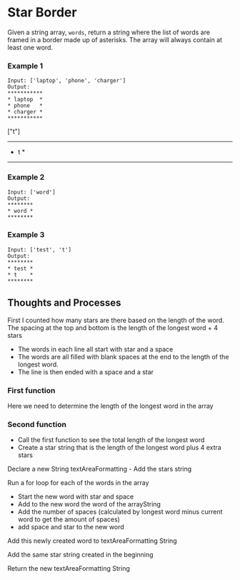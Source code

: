 # Star Border

Given a string array, `words`, return a string where the list of words are framed in a border made up of asterisks. The array will always contain at least one word.

### **Example 1**

```
Input: ['laptop', 'phone', 'charger']
Output:
***********
* laptop  *
* phone   *
* charger *
***********

```

["t"]

*****
* t *
*****

### **Example 2**

```
Input: ['word']
Output:
********
* word *
********

```

### **Example 3**

```
Input: ['test', 't']
Output:
********
* test *
* t    *
********

```

## Thoughts and Processes

First I counted how many stars are there based on the length of the word. 
The spacing at the top and bottom is the length of the longest word + 4 stars

* The words in each line all start with star and a space
* The words are all filled with blank spaces at the end to the length of the longest word.
* The line is then ended with a space and a star

### First function

Here we need to determine the length of the longest word in the array

### Second function

* Call the first function to see the total length of the longest word
* Create a star string that is the length of the longest word plus 4 extra stars

Declare a new String textAreaFormatting - Add the stars string

Run a for loop for each of the words in the array

* Start the new word with star and space
* Add to the new word the word of the arrayString
* Add the number of spaces (calculated by longest word minus current word to get the amount of spaces)
* add space and star to the new word

Add this newly created word to textAreaFormatting String

Add the same star string created in the beginning

Return the new textAreaFormatting String